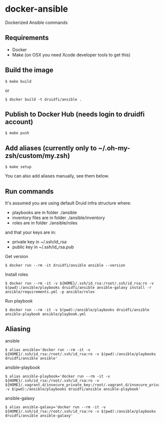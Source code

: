 # docker-ansible

Dockerized Ansible commands

## Requirements

- Docker
- Make (on OSX you need Xcode developer tools to get this)

## Build the image

```
$ make build
```

or

```
$ docker build -t druidfi/ansible .
```

## Publish to Docker Hub (needs login to druidfi account)

```
$ make push
```

## Add aliases (currently only to ~/.oh-my-zsh/custom/my.zsh)

```
$ make setup
```

You can also add aliases manually, see them below.

## Run commands

It's assumed you are using default Druid infra structure where:

- playbooks are in folder ./ansible
- inventory files are in folder ./ansible/inventory
- roles are in folder ./ansible/roles 

and that your keys are in:

- private key in ~/.ssh/id_rsa
- public key in ~/.ssh/id_rsa.pub

Get version

```
$ docker run --rm -it druidfi/ansible ansible --version
```

Install roles

```
$ docker run --rm -it -v ${HOME}/.ssh/id_rsa:/root/.ssh/id_rsa:ro -v $(pwd):/ansible/playbooks druidfi/ansible ansible-galaxy install -r ansible/requirements.yml -p ansible/roles
```

Run playbook

```
$ docker run --rm -it -v $(pwd):/ansible/playbooks druidfi/ansible ansible-playbook ansible/playbook.yml
```

## Aliasing

ansible

```
$ alias ansible='docker run --rm -it -v ${HOME}/.ssh/id_rsa:/root/.ssh/id_rsa:ro -v $(pwd):/ansible/playbooks druidfi/ansible ansible'
```

ansible-playbook

```
$ alias ansible-playbook='docker run --rm -it -v ${HOME}/.ssh/id_rsa:/root/.ssh/id_rsa:ro -v ${HOME}/.vagrant.d/insecure_private_key:/root/.vagrant.d/insecure_private_key:ro -v $(pwd):/ansible/playbooks druidfi/ansible ansible-playbook'
```

ansible-galaxy

```
$ alias ansible-galaxy='docker run --rm -it -v ${HOME}/.ssh/id_rsa:/root/.ssh/id_rsa:ro -v $(pwd):/ansible/playbooks druidfi/ansible ansible-galaxy'
```
